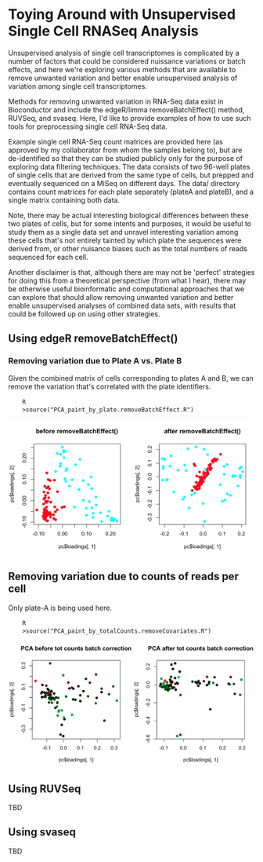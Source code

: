 # Toying Around with Unsupervised Single Cell RNASeq Analysis

Unsupervised analysis of single cell transcriptomes is complicated by a number of factors that could be considered nuissance variations or batch effects, and here we're exploring various methods that are available to remove unwanted variation and better enable unsupervised analysis of variation among single cell transcriptomes.

Methods for removing unwanted variation in RNA-Seq data exist in Bioconductor and include the edgeR/limma removeBatchEffect() method, RUVSeq, and svaseq. Here, I'd like to provide examples of how to use such tools for preprocessing single cell RNA-Seq data.

Example single cell RNA-Seq count matrices are provided here (as approved by my collaborator from whom the samples belong to), but are de-identified so that they can be studied publicly only for the purpose of exploring data filtering techniques.  The data consists of two 96-well plates of single cells that are derived from the same type of cells, but prepped and eventually sequenced on a MiSeq on different days.  The data/ directory contains count matrices for each plate separately (plateA and plateB), and a single matrix containing both data.

Note, there may be actual interesting biological differences between these two plates of cells, but for some intents and purposes, it would be useful to study them as a single data set and unravel interesting variation among these cells that's not entirely tainted by which plate the sequences were derived from, or other nuisance biases such as the total numbers of reads sequenced for each cell.

Another disclaimer is that, although there are may not be 'perfect' strategies for doing this from a theoretical perspective (from what I hear), there may be otherwise useful bioinformatic and computational approaches that we can explore that should allow removing unwanted variation and better enable unsupervised analyses of combined data sets, with results that could be followed up on using other strategies.


## Using edgeR removeBatchEffect()

### Removing variation due to Plate A vs. Plate B

Given the combined matrix of cells corresponding to plates A and B, we can remove the variation that's correlated with the plate identifiers.

```
    R
    >source("PCA_paint_by_plate.removeBatchEffect.R")
```

![PCA painting by plate](images/removeBatchEffect_Plate1vs2.png)


## Removing variation due to counts of reads per cell

Only plate-A is being used here.

```
    R
    >source("PCA_paint_by_totalCounts.removeCovariates.R")
```

![PCA painting by read counts, green=low,red=high](images/removeBatchEffect_TotalCounts.png)


## Using RUVSeq

   TBD


## Using svaseq

   TBD



